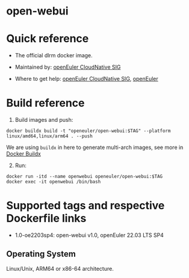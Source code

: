 # open-webui

# Quick reference

- The official dlrm docker image.

- Maintained by: [openEuler CloudNative SIG](https://gitee.com/openeuler/cloudnative)

- Where to get help: [openEuler CloudNative SIG](https://gitee.com/openeuler/cloudnative), [openEuler](https://gitee.com/openeuler/community)

# Build reference

1. Build images and push:
```shell
docker buildx build -t "openeuler/open-webui:$TAG" --platform linux/amd64,linux/arm64 . --push
```

We are using `buildx` in here to generate multi-arch images, see more in [Docker Buildx](https://docs.docker.com/buildx/working-with-buildx/)

2. Run:
```shell
docker run -itd --name openwebui openeuler/open-webui:$TAG
docker exec -it openwebui /bin/bash
```

# Supported tags and respective Dockerfile links

- 1.0-oe2203sp4: open-webui v1.0, openEuler 22.03 LTS SP4

## Operating System
Linux/Unix, ARM64 or x86-64 architecture.
